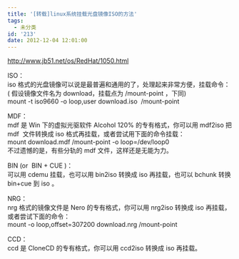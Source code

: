 ```yaml
---
title: '[转载]linux系统挂载光盘镜像ISO的方法'
tags:
  - 未分类
id: '213'
date: 2012-12-04 12:01:00
---
```


  
http://www.jb51.net/os/RedHat/1050.html  
  
ISO：  
iso 格式的光盘镜像可以说是最普遍和通用的了，处理起来非常方便，挂载命令：  
( 假设镜像文件名为 download，挂载点为 /mount-point ，下同)  
mount -t iso9660 -o loop,user download.iso  /mount-point  
  
MDF：  
mdf 是 Win 下的虚拟光驱软件 Alcohol 120% 的专有格式，你可以用 mdf2iso 把 mdf  文件转换成 iso 格式再挂载，或者尝试用下面的命令挂载：  
mount download.mdf /mount-point -o loop=/dev/loop0  
不过遗憾的是，有些分轨的 mdf 文件，这样还是无能为力。  
  
BIN (or  BIN + CUE )：  
可以用 cdemu 挂载，也可以用 bin2iso 转换成 iso 再挂载，也可以 bchunk 转换 bin+cue 到 iso 。  
  
NRG：  
nrg 格式的镜像文件是 Nero 的专有格式，你可以用 nrg2iso 转换成 iso 再挂载，或者尝试下面的命令：  
mount -o loop,offset=307200 download.nrg /mount-point  
  
CCD：  
ccd 是 CloneCD 的专有格式，你可以用 ccd2iso 转换成 iso 再挂载。